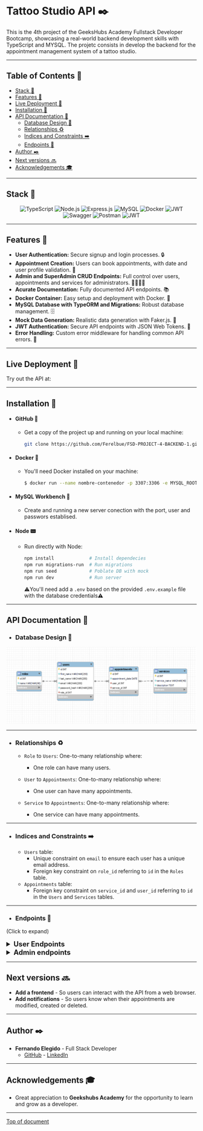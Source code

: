 
# Tattoo Studio API :black_nib:

This is the 4th project of the GeeksHubs Academy Fullstack Developer Bootcamp, showcasing a real-world backend development skills with TypeScript and MYSQL.
The projetc consists in develop the backend for the appointment management system of a tattoo studio.
***
## Table of Contents :file_folder:

- [Stack 🔧](#stack-wrench)
- [Features 🌟](#features-star2)
- [Live Deployment 📡](#live-deployment-satellite)
- [Installation 🚀](#installation-rocket)
- [API Documentation 📑](#api-documentation-bookmark_tabs)
    - [Database Design 📰](#database-design-newspaper)
    - [Relationships ♻️](#relationships-recycle)
    - [Indices and Constraints ➡️](#indices-and-constraints-arrow_right)
    - [Endpoints 🔌](#endpoints-electric_plug)
- [Author ✒️](#author-black_nib)
- [Next versions 🔜](#next-versions-soon)
- [Acknowledgements 🎓](#acknowledgements-mortar_board)

***
## Stack :wrench:
<div align="center">
<img src="https://img.shields.io/badge/TypeScript-3178C6?style=for-the-badge&logo=typescript&logoColor=white" alt="TypeScript" />
<img src="https://img.shields.io/badge/Node.js-339933?style=for-the-badge&logo=node.js&logoColor=white" alt="Node.js" />
<img src="https://img.shields.io/badge/Express.js-000000?style=for-the-badge&logo=express&logoColor=white" alt="Express.js" />
<img src="https://img.shields.io/badge/MySQL-4479A1?style=for-the-badge&logo=mysql&logoColor=white" alt="MySQL" />
<img src="https://img.shields.io/badge/Docker-2496ED?style=for-the-badge&logo=docker&logoColor=white" alt="Docker" />
<img src="https://img.shields.io/badge/JWT-000000?style=for-the-badge&logo=jsonwebtokens&logoColor=white" alt="JWT" />
<img src="https://img.shields.io/badge/Swagger-85EA2D?style=for-the-badge&logo=swagger&logoColor=black" alt="Swagger" />
<img src="https://img.shields.io/badge/Postman-FF6C37?style=for-the-badge&logo=postman&logoColor=white" alt="Postman" />
<img src="https://img.shields.io/badge/railway-000000?style=for-the-badge&logo=railway&logoColor=white" alt="JWT" />
 </div>

***
## Features :star2:

- **User Authentication:** Secure signup and login processes. 🔒
- **Appointment Creation:** Users can book appointments, with date and user profile validation. 📅
- **Admin and SuperAdmin CRUD Endpoints:** Full control over users, appointments and services for administrators. 👩‍💼👨‍💼
- **Acurate Documentation:** Fully documented API endpoints. 📚
- **Docker Container:** Easy setup and deployment with Docker. 🐳
- **MySQL Database with TypeORM and Migrations:** Robust database management. 🗄️
- **Mock Data Generation:** Realistic data generation with Faker.js. 🤖
- **JWT Authentication:** Secure API endpoints with JSON Web Tokens. 🔑
- **Error Handling:** Custom error middleware for handling common API errors. 📝

***
## Live Deployment :satellite:

Try out the API at:

> []()

***
## Installation :rocket:
- #### GitHub 🐾
  - Get a copy of the project up and running on your local machine:

    ```sh
    git clone https://github.com/Ferelbue/FSD-PROJECT-4-BACKEND-1.git
    ```

- #### Docker 🐳
  - You'll need Docker installed on your machine:
    ```sh
    $ docker run --name nombre-contenedor -p 3307:3306 -e MYSQL_ROOT_PASSWORD=1234 -d mysql
    ```

- #### MySQL Workbench 🔧
  - Create and running a new server conection with the port, user and passwors establised.

- #### Node 📟
  - Run directly with Node: 
    ```sh
    npm install             # Install dependecies
    npm run migrations-run  # Run migrations
    npm run seed            # Poblate DB with mock
    npm run dev             # Run server
    ```

    ⚠️You'll need add a `.env` based on the provided `.env.example` file with the database credentials⚠️

***
## API Documentation :bookmark_tabs:

  - ### Database Design :newspaper:

<img width="803" alt="ERD" src="./img/DB_design.png">

***
  - ### Relationships :recycle:
    - `Role` to `Users`: One-to-many relationship where:
      - One role can have many users.

    - `User` to `Appointments`: One-to-many relationship where:
      - One user can have many appointments.

    - `Service` to `Appointments`: One-to-many relationship where:
      - One service can have many appointments.
***
  - ### Indices and Constraints :arrow_right:

    - `Users` table:
      - Unique constraint on `email` to ensure each user has a unique email address.
      - Foreign key constraint on `role_id` referring to `id` in the `Roles` table.
    - `Appointments` table:
      - Foreign key constraint on `service_id` and `user_id` referring to `id` in the `Users` and `Services` tables.

***
  - ### Endpoints :electric_plug:

  (Click to expand)


<details>
  <summary style="font-weight: bold; font-size: 1.3em;">User Endpoints</summary>
  
##### Public 🌍

- `GET /api/services` - List all tattoo services.
    <details>
      <summary style="font-weight: bold; font-size: 0.8em;">Features</summary>
        Anyone with an internet connection can visit the studio's services.
    </details>

##### Authentication 🔒

- `POST /api/auth/register` - Register a new user.
    <details>
      <summary style="font-weight: bold; font-size: 0.8em;">Features</summary>
        Forbidden to repeat an email address already registered. Last name and role are not mandatory. 
    </details>
    <details>
      <summary style="font-weight: bold; font-size: 0.8em;">BODY</summary>

        {
          "firstName": "Pepe",
          "lastName": "Perez",
          "email": "pepe@pepe.com",
          "password": "123456",
          "roleId": "1"
        }
        
    </details>
- `POST /api/auth/login` - Login an existing user.
    <details>
      <summary style="font-weight: bold; font-size: 0.8em;">Features</summary>
        Mandatory to be already registered in the aplication. Important to introduce the email and password successfully.
    </details>
    <details>
      <summary style="font-weight: bold; font-size: 0.8em;">BODY</summary>

        {
          "email": "pepe@pepe.com",
          "password": "123456"
        }
        
    </details>
##### Users 👤

- `GET /api/users` - Retrieve authenticated user's profile.
    <details>
      <summary style="font-weight: bold; font-size: 0.8em;">Features</summary>
        Mandatory to be logged previusly. Forbiden to see others profiles.
    </details>
    <details>
      <summary style="font-weight: bold; font-size: 0.8em;">TOKEN</summary>
        Mandatory to send the token in the Bearer Authentication.
    </details>
- `PUT /api/users/profile` - Update authenticated user's profile.
    <details>
      <summary style="font-weight: bold; font-size: 0.8em;">Features</summary>
        Mandatory to be logged previusly. Forbiden to update others profiles. The user can modify whatever he wants (name, last name or email). At the same time or separately.
    </details>
    <details>
      <summary style="font-weight: bold; font-size: 0.8em;">TOKEN</summary>
        Mandatory to send the token in the Bearer Authentication.
    </details>
    <details>
      <summary style="font-weight: bold; font-size: 0.8em;">BODY</summary>

        {
          "firstName": "Pepe",
          "lastName": "Perez",
          "email": "pepe@pepe.com"
        }
        
    </details>

##### Appointments 📅

- `GET /api/appointments` - Retrieve user's appointments.
    <details>
      <summary style="font-weight: bold; font-size: 0.8em;">Features</summary>
        Mandatory to be logged previusly. Forbiden to see other users appointments.
    </details>
    <details>
      <summary style="font-weight: bold; font-size: 0.8em;">TOKEN</summary>
        Mandatory to send the token in the Bearer Authentication.
    </details>

- `GET /api/appointments/{id}` - Retrieve details of a specific appointment.
    <details>
      <summary style="font-weight: bold; font-size: 0.8em;">Features</summary>
        Mandatory to send the appointmentId in the endpoint.
    </details>
    <details>    
    <summary style="font-weight: bold; font-size: 0.8em;">TOKEN</summary>
        Mandatory to send the token in the Bearer Authentication.
    </details>

- `PUT /api/appointments` - Update a appointment.
    <details>
      <summary style="font-weight: bold; font-size: 0.8em;">Features</summary>
        Mandatory to be logged previusly. Forbiden to update other users appointments.
        Mandatory to know the appointmentId to modify.
    </details>
    <details>
      <summary style="font-weight: bold; font-size: 0.8em;">TOKEN</summary>
        Mandatory to send the token in the Bearer Authentication.
    </details>
    <details>
      <summary style="font-weight: bold; font-size: 0.8em;">BODY</summary>

        {
          "appointmentIdToModify": 16,
          "newAppointmentDate": "2025-03-02",
          "newService": {
                  "id": 5
          }
        }

    </details>
</details>


<details>
<summary style="font-weight: bold; font-size: 1.3em;">Admin endpoints</summary>

##### Users 👩‍💼👨‍💼

- `GET /api/users` - List all users.
    <details>
      <summary style="font-weight: bold; font-size: 0.8em;">Features</summary>
        Mandatory to be logged previusly and be admin or super-admin.
    </details>
    <details>
      <summary style="font-weight: bold; font-size: 0.8em;">TOKEN</summary>
        Mandatory to send the token in the Bearer Authentication.
    </details>

- `GET /api/users/profile` - Retrieve a user profile.
    <details>
      <summary style="font-weight: bold; font-size: 0.8em;">Features</summary>
        Mandatory to be logged previusly and be admin or super-admin.
        Mandatory to send the appointmentId in the endpoint.
    </details>
    <details>
      <summary style="font-weight: bold; font-size: 0.8em;">TOKEN</summary>
        Mandatory to send the token in the Bearer Authentication.
    </details>
       
- `PUT /api/users/:id/role` - Update user role.
    <details>
      <summary style="font-weight: bold; font-size: 0.8em;">Features</summary>
        Mandatory to be logged previusly and be admin or super-admin.
        Mandatory to send the userId in the endpoint.
    </details>
    <details>
      <summary style="font-weight: bold; font-size: 0.8em;">TOKEN</summary>
        Mandatory to send the token in the Bearer Authentication.
    </details>
    <details>
      <summary style="font-weight: bold; font-size: 0.8em;">BODY</summary>

      {
        "role": "2"
      } 

- `DELETE /api/users/{id}` - Delete a user by ID.
    <details>
      <summary style="font-weight: bold; font-size: 0.8em;">Features</summary>
        Mandatory to be logged previusly and be admin or super-admin.
        Mandatory to send the appointmentId in the endpoint.
    </details>
    <details>
      <summary style="font-weight: bold; font-size: 0.8em;">TOKEN</summary>
        Mandatory to send the token in the Bearer Authentication.
    </details>


##### Appointments 📅

- `POST /api/appointments` - Create a new appointment.
    <details>
      <summary style="font-weight: bold; font-size: 0.8em;">Features</summary>
        Mandatory to be logged previusly and be admin or super-admin.
    </details>
    <details>
      <summary style="font-weight: bold; font-size: 0.8em;">TOKEN</summary>
        Mandatory to send the token in the Bearer Authentication.
    </details>
    <details>
      <summary style="font-weight: bold; font-size: 0.8em;">BODY</summary>

    {
      "appointmentDate": "2024-03-03",
      "user": {
              "id": 5
              },
      "service": {
              "id": 3
      }
    }
        
    </details>

- `PUT /api/appointments` - Update a appointment.
    <details>
      <summary style="font-weight: bold; font-size: 0.8em;">Features</summary>
        Mandatory to be logged previusly and be admin or super-admin.
        Admin or super-admin modifycate any appointment
    </details>
    <details>
      <summary style="font-weight: bold; font-size: 0.8em;">TOKEN</summary>
        Mandatory to send the token in the Bearer Authentication.
    </details>
    <details>
      <summary style="font-weight: bold; font-size: 0.8em;">BODY</summary>

        {
          "appointmentIdToModify": 16,
          "newAppointmentDate": "2025-03-02",
          "newService": {
                  "id": 5
          }
        }

    </details>


##### Services 🎨

- `POST /api/services` - Create a new service.
    <details>
      <summary style="font-weight: bold; font-size: 0.8em;">Features</summary>
        Mandatory to be logged previusly and be super-admin.
    </details>
    <details>
      <summary style="font-weight: bold; font-size: 0.8em;">TOKEN</summary>
        Mandatory to send the token in the Bearer Authentication.
    </details>
    <details>
      <summary style="font-weight: bold; font-size: 0.8em;">BODY</summary>

        {
          "serviceName": "SERVICENAME",
          "description": "SERVICETEXT"
        }

    </details>
- `PUT /api/services/{id}` - Update a service by ID.
    <details>
      <summary style="font-weight: bold; font-size: 0.8em;">Features</summary>
        Mandatory to be logged previusly and be super-admin.
    </details>
    <details>
      <summary style="font-weight: bold; font-size: 0.8em;">TOKEN</summary>
        Mandatory to send the token in the Bearer Authentication.
    </details>
    <details>
      <summary style="font-weight: bold; font-size: 0.8em;">BODY</summary>

        {
          "serviceName": "SERVICENAME",
          "description": "SERVICETEXT"
        }
        
    </details>
- `DELETE /api/services/{id}` - Delete a service by ID.
    <details>
      <summary style="font-weight: bold; font-size: 0.8em;">Features</summary>
        Mandatory to be logged previusly and be super-admin.
    </details>
    <details>
      <summary style="font-weight: bold; font-size: 0.8em;">TOKEN</summary>
        Mandatory to send the token in the Bearer Authentication.
    </details>
</details>

***
## Next versions :soon:

- **Add a frontend** - So users can interact with the API from a web browser.
- **Add notifications** - So users know when their appointments are modified, created or deleted.
***
## Author :black_nib:
- **Fernando Elegido** - Full Stack Developer
  - [GitHub](https://github.com/ferelbue) - [LinkedIn](https://www.linkedin.com/in/ferelbue)
***

## Acknowledgements :mortar_board:

- Great appreciation to **Geekshubs Academy** for the opportunity to learn and grow as a developer.

***

[Top of document](#tattoo-studio-api-black_nib)